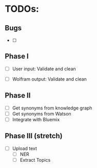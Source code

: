 TODOs:
====

Bugs
---
- [ ] 


Phase I
---
- [ ] User input: Validate and clean
- [ ] Wolfram output: Validate and clean


Phase II
---
- [ ] Get synonyms from knowledge graph
- [ ] Get synonyms from Watson
- [ ] Integrate with Bluemix

Phase III (stretch)
---
- [ ] Upload text
    - [ ] NER
    - [ ] Extract Topics